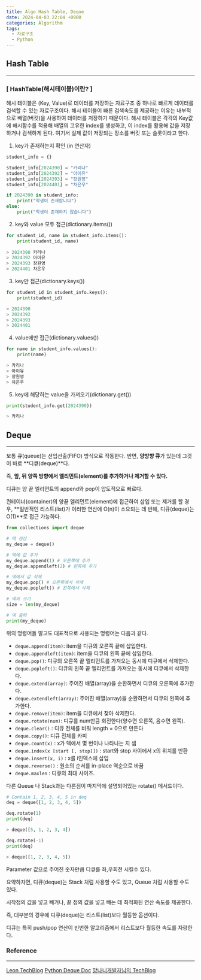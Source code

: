 ```yaml
---
title: Algo Hash Table, Deque
date: 2024-04-03 22:04 +0900
categories: Algorithm
tags:
  - 자료구조
  - Python
---
```

## Hash Table
---
### **[ HashTable(해시테이블)이란? ]**

해시 테이블은 (Key, Value)로 데이터를 저장하는 자료구조 중 하나로 빠르게 데이터를 검색할 수 있는 자료구조이다. 해시 테이블이 빠른 검색속도를 제공하는 이유는 내부적으로 배열(버킷)을 사용하여 데이터를 저장하기 때문이다. 해시 테이블은 각각의 Key값에 해시함수를 적용해 배열의 고유한 index를 생성하고, 이 index를 활용해 값을 저장하거나 검색하게 된다. 여기서 실제 값이 저장되는 장소를 버킷 또는 슬롯이라고 한다.

1. key가 존재하는지 확인 (in 연산자)

```python
student_info = {} 

student_info[2024390] = "카리나" 
student_info[2024392] = "아이유" 
student_info[2024393] = "장원영" 
student_info[2024401] = "차은우" 

if 2024390 in student_info: 
	print("학생이 존재합니다") 
else: 
	print("학생이 존재하지 않습니다")

```

2. key와 value 모두 접근(dictionary.items())
   
```python
for student_id, name in student_info.items(): 
	print(student_id, name) 
	
> 2024390 카리나
> 2024392 아이유
> 2024393 장원영
> 2024401 차은우
```

3. key만 접근(dictionary.keys())
   
```python
for student_id in student_info.keys(): 
	print(student_id) 

> 2024390
> 2024392 
> 2024393 
> 2024401
```
4. value에만 접근(dictionary.values())

```python
for name in student_info.values(): 
	print(name) 

> 카리나
> 아이유
> 장원영
> 차은우
```

5. key에 해당하는 value을 가져오기(dictionary.get())
   
```python
print(student_info.get(2024390)) 

> 카리나
```

## Deque
---
보통 큐(queue)는 선입선출(FIFO) 방식으로 작동한다. 
반면, **양방향 큐**가 있는데 그것이 바로 **디큐(deque)**다.

즉, **앞, 뒤 양쪽 방향에서 엘리먼트(element)를 추가하거나 제거할 수 있다.**

디큐는 양 끝 엘리먼트의 append와 pop이 압도적으로 빠르다.

컨테이너(container)의 양끝 엘리먼트(element)에 접근하여 삽입 또는 제거를 할 경우, **일반적인 리스트(list)가 이러한 연산에 O(n)이 소요되는 데 반해, 디큐(deque)는 O(1)**로 접근 가능하다.

```python
from collections import deque 

# 덱 생성 
my_deque = deque() 

# 덱에 값 추가 
my_deque.append(1) # 오른쪽에 추가 
my_deque.appendleft(2) # 왼쪽에 추가 

# 덱에서 값 삭제 
my_deque.pop() # 오른쪽에서 삭제 
my_deque.popleft() # 왼쪽에서 삭제 

# 덱의 크기 
size = len(my_deque) 

# 덱 출력 
print(my_deque)

```

위의 명령어들 말고도 대표적으로 사용되는 명령어는 다음과 같다.

- `deque.append(item)`: item을 디큐의 오른쪽 끝에 삽입한다.
- `deque.appendleft(item)`: item을 디큐의 왼쪽 끝에 삽입한다.
- `deque.pop()`: 디큐의 오른쪽 끝 엘리먼트를 가져오는 동시에 디큐에서 삭제한다.
- `deque.popleft()`: 디큐의 왼쪽 끝 엘리먼트를 가져오는 동시에 디큐에서 삭제한다.
- `deque.extend(array)`: 주어진 배열(array)을 순환하면서 디큐의 오른쪽에 추가한다.
- `deque.extendleft(array)`: 주어진 배열(array)을 순환하면서 디큐의 왼쪽에 추가한다.
- `deque.remove(item)`: item을 디큐에서 찾아 삭제한다.
- `deque.rotate(num)`: 디큐를 num만큼 회전한다(양수면 오른쪽, 음수면 왼쪽).
- `deque.clear()` : 디큐 전체를 비워 length = 0으로 만든다
- `deque.copy()`: 디큐 전체를 카피
- `deque.count(x)` : x가 덱에서 몇 번이나 나타나는 지 셈
- `deque.index(x [start [, stop]])` : start와 stop 사이에서 x의 위치를 반환
- `deque.insert(x, i)` : x를 i인덱스에 삽입
- `deque.reverse()` : 원소의 순서를 in-place 역순으로 바꿈
- `deque.maxlen` : 디큐의 최대 사이즈.

다른 Queue 나 Stack과는 다른점이 마지막에 설명되어있는 rotate() 메서드이다.
```python
# Contain 1, 2, 3, 4, 5 in deq
deq = deque([1, 2, 3, 4, 5])

deq.rotate(1)
print(deq)

> deque([5, 1, 2, 3, 4])

deq.rotate(-1)
print(deq)

> deque([1, 2, 3, 4, 5])
```

Parameter 값으로 주어진 숫자만큼 디큐를 좌,우회전 시킬수 있다.

요약하자면, 디큐(deque)는 Stack 처럼 사용할 수도 있고, Queue 처럼 사용할 수도 있다.

시작점의 값을 넣고 빼거나, 끝 점의 값을 넣고 빼는 데 최적화된 연산 속도를 제공한다.

즉, 대부분의 경우에 디큐(deque)는 리스트(list)보다 월등한 옵션이다.

디큐는 특히 push/pop 연산이 빈번한 알고리즘에서 리스트보다 월등한 속도를 자랑한다.
### Reference
---
[Leon TechBlog](https://chaewonkong.github.io/posts/python-deque.html)
[Python Deque Doc](https://docs.python.org/3/library/collections.html#collections.deque)
[망나니개발자님의 TechBlog](https://mangkyu.tistory.com/102)

